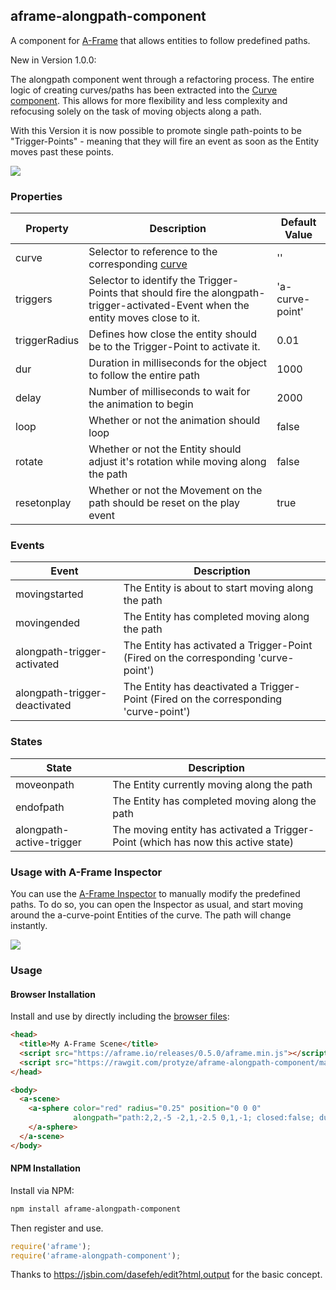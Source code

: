 ## aframe-alongpath-component
A component for [A-Frame](https://aframe.io) that allows entities to follow predefined paths.

New in Version 1.0.0:

The alongpath component went through a refactoring process. The entire logic of creating curves/paths has been extracted into the [Curve component](https://github.com/protyze/aframe-curve-component). This allows for more flexibility and less complexity and refocusing solely on the task of moving objects along a path.

With this Version it is now possible to promote single path-points to be "Trigger-Points" - meaning that they will fire an event as soon as the Entity moves past these points.


![](http://lab.immersiveweb.ch/assets/aframe_alongpath_component.gif)

### Properties

| Property | Description                                                                          | Default Value |
| -------- | -----------                                                                          | ------------- |
| curve    | Selector to reference to the corresponding [curve](https://github.com/protyze/aframe-curve-component) | ''            |
| triggers   | Selector to identify the Trigger-Points that should fire the alongpath-trigger-activated-Event when the entity moves close to it.                               | 'a-curve-point'         |
| triggerRadius   | Defines how close the entity should be to the Trigger-Point to activate it.                               | 0.01         |
| dur      | Duration in milliseconds for the object to follow the entire path                    | 1000          |
| delay    | Number of milliseconds to wait for the animation to begin                            | 2000          |
| loop     | Whether or not the animation should loop                                             | false         |
| rotate   | Whether or not the Entity should adjust it's rotation while moving along the path    | false         |
| resetonplay   | Whether or not the Movement on the path should be reset on the play event    | true         |

### Events

| Event    | Description                                                 |
| -------- | -----------                                                 |
| movingstarted     | The Entity is about to start moving along the path |
| movingended   | The Entity has completed moving along the path         |
| alongpath-trigger-activated   | The Entity has activated a Trigger-Point (Fired on the corresponding 'curve-point') |
| alongpath-trigger-deactivated   | The Entity has deactivated a Trigger-Point (Fired on the corresponding 'curve-point')          |

### States

| State    | Description                                      |
| -------- | -----------                                      |
| moveonpath     | The Entity currently moving along the path |
| endofpath   | The Entity has completed moving along the path|
| alongpath-active-trigger   | The moving entity has activated a Trigger-Point (which has now this active state) |

### Usage with A-Frame Inspector

You can use the [A-Frame Inspector](https://github.com/aframevr/aframe-inspector) to manually modify the predefined paths. To do so, you can open the Inspector as usual, and start moving around the a-curve-point Entities of the curve. The path will change instantly.

![](http://lab.immersiveweb.ch/assets/aframe-alongpath-component-inspector.gif)

### Usage

#### Browser Installation

Install and use by directly including the [browser files](dist):

```html
<head>
  <title>My A-Frame Scene</title>
  <script src="https://aframe.io/releases/0.5.0/aframe.min.js"></script>
  <script src="https://rawgit.com/protyze/aframe-alongpath-component/master/dist/aframe-alongpath-component.min.js"></script>
</head>

<body>
  <a-scene>
    <a-sphere color="red" radius="0.25" position="0 0 0"
              alongpath="path:2,2,-5 -2,1,-2.5 0,1,-1; closed:false; dur:5000; delay:4000; inspect:false;">
    </a-sphere>
  </a-scene>
</body>
```

#### NPM Installation

Install via NPM:

```bash
npm install aframe-alongpath-component
```

Then register and use.

```js
require('aframe');
require('aframe-alongpath-component');
```

Thanks to https://jsbin.com/dasefeh/edit?html,output for the basic concept.